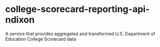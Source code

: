 # college-scorecard-reporting-api-ndixon
A service that provides aggregated and transformed U.S. Department of Education College Scorecard data
